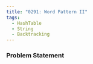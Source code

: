 ```yaml
---
title: "0291: Word Pattern II"
tags:
  - HashTable
  - String
  - Backtracking
---
```

### Problem Statement


